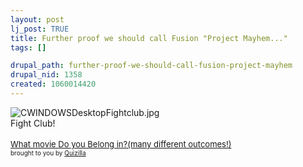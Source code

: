```yaml
--- 
layout: post
lj_post: TRUE
title: Further proof we should call Fusion "Project Mayhem..."
tags: []

drupal_path: further-proof-we-should-call-fusion-project-mayhem
drupal_nid: 1358
created: 1060014420
---
```

<img src="http://images.quizilla.com/S/SuperCurlz/1059384212_pFightclub.jpg" border="0" alt="CWINDOWSDesktopFightclub.jpg"><br>Fight Club!
<br><br><a href="http://quizilla.com/users/SuperCurlz/quizzes/What%20movie%20Do%20you%20Belong%20in%3F(many%20different%20outcomes!)/"> <font size="-1">What movie Do you Belong in?(many different outcomes!)</font></a><BR> <font size="-3">brought to you by <a href="http://quizilla.com">Quizilla</a></font>
